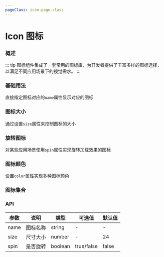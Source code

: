 ```yaml
---
pageClass: icon-page-class
---
```


# Icon 图标

### 概述

::: tip
图标组件集成了一套常用的图标库，为开发者提供了丰富多样的图标选择，以满足不同应用场景下的视觉需求。
:::

### 基础用法

直接指定图标对应的`name`属性显示对应的图标

<demo src="../demos/icon/icon-01-base.vue"></demo>

### 图标大小

通过设置`size`属性来控制图标的大小

<demo src="../demos/icon/icon-02-size.vue"></demo>

### 旋转图标

对某些应用场景使用`spin`属性实现旋转加载效果的图标

<demo src="../demos/icon/icon-03-spin.vue"></demo>

### 图标颜色

设置`color`属性实现多种图标颜色

<demo src="../demos/icon/icon-04-color.vue"></demo>

### 图标集合

<IconList/>

### API

| 参数 | 说明     | 类型    | 可选值     | 默认值 |
| ---- | -------- | ------- | ---------- | ------ |
| name | 图标名称 | string  | -          | -      |
| size | 尺寸大小 | number  | -          | 24     |
| spin | 是否旋转 | boolean | true/false | false  |

<!-- ::: info
This is an info box.
:::
::: tip
This is a tip.
:::
::: warning
This is a warning.
:::
::: danger
This is a dangerous warning.
::: -->
<!-- > [!tip]
>
> -->